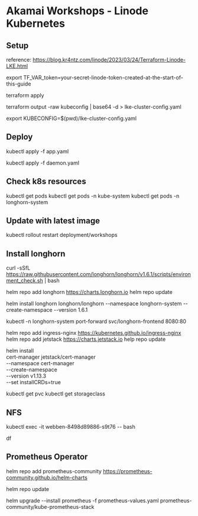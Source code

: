 # Akamai Workshops - Linode Kubernetes

## Setup

reference: <https://blog.kr4ntz.com/linode/2023/03/24/Terraform-Linode-LKE.html>

export TF_VAR_token=your-secret-linode-token-created-at-the-start-of-this-guide

terraform apply

terraform output -raw kubeconfig | base64 -d > lke-cluster-config.yaml

export KUBECONFIG=$(pwd)/lke-cluster-config.yaml

## Deploy

kubectl apply -f app.yaml

kubectl apply -f daemon.yaml

## Check k8s resources

kubectl get pods
kubectl get pods -n kube-system
kubectl get pods -n longhorn-system

## Update with latest image

kubectl rollout restart deployment/workshops

## Install longhorn

curl -sSfL <https://raw.githubusercontent.com/longhorn/longhorn/v1.6.1/scripts/environment_check.sh> | bash

helm repo add longhorn <https://charts.longhorn.io>
helm repo update

helm install longhorn longhorn/longhorn --namespace longhorn-system --create-namespace --version 1.6.1

kubectl -n longhorn-system port-forward svc/longhorn-frontend 8080:80

helm repo add ingress-nginx <https://kubernetes.github.io/ingress-nginx>
helm repo add jetstack <https://charts.jetstack.io>
help repo update

helm install \
  cert-manager jetstack/cert-manager \
  --namespace cert-manager \
  --create-namespace \
  --version v1.13.3 \
  --set installCRDs=true

kubectl get pvc
kubectl get storageclass

## NFS

kubectl exec -it webben-8498d89886-s9t76 -- bash

df

## Prometheus Operator

helm repo add prometheus-community <https://prometheus-community.github.io/helm-charts>

helm repo update

helm upgrade --install prometheus -f prometheus-values.yaml prometheus-community/kube-prometheus-stack
